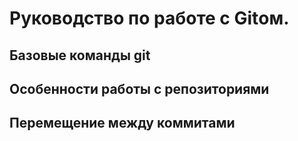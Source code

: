 # Руководство по работе с Gitом.

## Базовые команды git

## Особенности работы с репозиториями

## Перемещение между коммитами